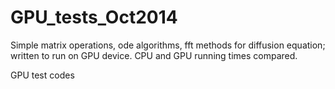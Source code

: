 GPU_tests_Oct2014
=================

Simple matrix operations, ode algorithms, fft methods for diffusion equation; written to run on GPU device. CPU and GPU running times compared.



GPU test codes
